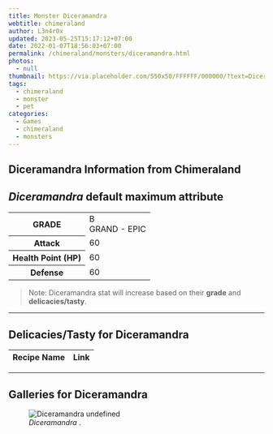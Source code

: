 ```yaml
---
title: Monster Diceramandra
webtitle: chimeraland
author: L3n4r0x
updated: 2023-05-25T15:17:12+07:00
date: 2022-01-07T18:56:03+07:00
permalink: /chimeraland/monsters/diceramandra.html
photos:
  - null
thumbnail: https://via.placeholder.com/550x50/FFFFFF/000000/?text=Diceramandra
tags:
  - chimeraland
  - monster
  - pet
categories:
  - Games
  - chimeraland
  - monsters
---
```


<link
  rel="stylesheet"
  href="https://rawcdn.githack.com/dimaslanjaka/Web-Manajemen/870a349/css/bootstrap-5-3-0-alpha3-wrapper.css"
/>
<section id="bootstrap-wrapper">
  <div data-bs-theme="dark">
    <h2>Diceramandra Information from Chimeraland</h2>
    <h2 id="attribute"><i>Diceramandra</i> default maximum attribute</h2>
    <div class="row">
      <div class="col mb-2">
        <div class="card">
          <div class="card-body">
            <table>
              <tr>
                <th>GRADE</th>
                <td>B <br /><span class="text-purple">GRAND - EPIC</span></td>
              </tr>
              <tr>
                <th>Attack</th>
                <td>60</td>
              </tr>
              <tr>
                <th>Health Point (HP)</th>
                <td>60</td>
              </tr>
              <tr>
                <th>Defense</th>
                <td>60</td>
              </tr>
            </table>
          </div>
        </div>
      </div>
    </div>
    <blockquote>
      Note: Diceramandra stat will increase based on their <b>grade</b> and
      <b>delicacies/tasty</b>.
    </blockquote>
    <hr />
    <h2 id="delicacies">Delicacies/Tasty for Diceramandra</h2>
    <div class="card">
      <div class="card-body">
        <div class="table-responsive">
          <table class="table table-striped">
            <thead>
              <tr>
                <th>Recipe Name</th>
                <th>Link</th>
              </tr>
            </thead>
            <tbody></tbody>
          </table>
        </div>
      </div>
    </div>
    <hr />
    <div id="gallery">
      <h2>Galleries for Diceramandra</h2>
      <div class="row">
        <div class="col-lg-6 col-12">
          <figure>
            <img
              src="https://www.webmanajemen.com/undefined"
              alt="Diceramandra undefined"
            />
            <figcaption><i>Diceramandra</i> .</figcaption>
          </figure>
        </div>
      </div>
    </div>
  </div>
</section>